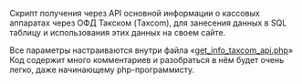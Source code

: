 Скрипт получения через API основной информации о кассовых аппаратах через ОФД Такском (Taxcom), для занесения данных в SQL таблицу и использования этих данных на своем сайте. <br />

Все параметры настраиваются внутри файла «<a href="https://github.com/Heavenanvil/get_info_taxcom_api/blob/main/get_info_taxcom_api.php">get_info_taxcom_api.php</a>» <br />
Код содержит много комментариев и разобраться в нём будет очень легко, даже начинающему php-программисту. <br />
